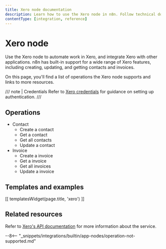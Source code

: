 ```yaml
---
title: Xero node documentation
description: Learn how to use the Xero node in n8n. Follow technical documentation to integrate Xero node into your workflows.
contentType: [integration, reference]
---
```


# Xero node

Use the Xero node to automate work in Xero, and integrate Xero with other applications. n8n has built-in support for a wide range of Xero features, including creating, updating, and getting contacts and invoices. 

On this page, you'll find a list of operations the Xero node supports and links to more resources.

/// note | Credentials
Refer to [Xero credentials](/integrations/builtin/credentials/xero.md) for guidance on setting up authentication. 
///

## Operations

* Contact
    * Create a contact
    * Get a contact
    * Get all contacts
    * Update a contact
* Invoice
    * Create a invoice
    * Get a invoice
    * Get all invoices
    * Update a invoice

## Templates and examples

<!-- see https://www.notion.so/n8n/Pull-in-templates-for-the-integrations-pages-37c716837b804d30a33b47475f6e3780 -->
[[ templatesWidget(page.title, 'xero') ]]

## Related resources

Refer to [Xero's API documentation](https://developer.xero.com/documentation/api/accounting/overview) for more information about the service.

--8<-- "_snippets/integrations/builtin/app-nodes/operation-not-supported.md"

